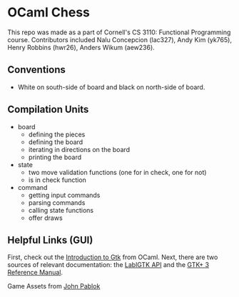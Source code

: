 # OCaml Chess

This repo was made as a part of Cornell's CS 3110: Functional Programming
course. Contributors included Nalu Concepcion (lac327), Andy Kim (yk765), Henry
Robbins (hwr26), Anders Wikum (aew236).

## Conventions
- White on south-side of board and black on north-side of board.

## Compilation Units
- board
    - defining the pieces
    - defining the board
    - iterating in directions on the board
    - printing the board
- state
    - two move validation functions (one for in check, one for not)
    - is in check function
- command
    - getting input commands
    - parsing commands
    - calling state functions
    - offer draws

## Helpful Links (GUI)
First, check out the [Introduction to Gtk](https://ocaml.org/learn/tutorials/introduction_to_gtk.html) from OCaml. Next, there are two sources of relevant documentation: the [LablGTK API](https://garrigue.github.io/lablgtk/refdoc/index.html) and the [GTK+ 3 Reference Manual](https://developer.gnome.org/gtk3/).

Game Assets from [John Pablok](https://opengameart.org/content/chess-pieces-and-board-squares)
